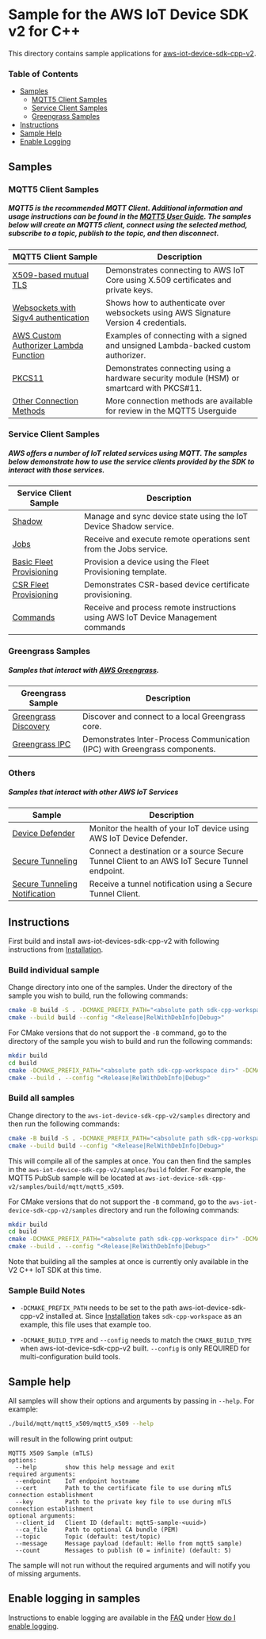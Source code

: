 # Sample for the AWS IoT Device SDK v2 for C++
This directory contains sample applications for [aws-iot-device-sdk-cpp-v2](../README.md).

### Table of Contents
* [Samples](#samples)
    * [MQTT5 Client Samples](#mqtt5-client-samples)
    * [Service Client Samples](#service-client-samples)
    * [Greengrass Samples](#greengrass-samples)
* [Instructions](#instructions)
* [Sample Help](#sample-help)
* [Enable Logging](#enable-logging)


## Samples
### MQTT5 Client Samples
##### MQTT5 is the recommended MQTT Client. Additional information and usage instructions can be found in the [MQTT5 User Guide](../documents/MQTT5_Userguide.md). The samples below will create an MQTT5 client, connect using the selected method, subscribe to a topic, publish to the topic, and then disconnect.
| MQTT5 Client Sample | Description |
|--------|-------------|
| [X509-based mutual TLS](./mqtt/mqtt5_x509/README.md) | Demonstrates connecting to AWS IoT Core using X.509 certificates and private keys.
| [Websockets with Sigv4 authentication](./mqtt/mqtt5_aws_websocket/README.md) | Shows how to authenticate over websockets using AWS Signature Version 4 credentials. |
| [AWS Custom Authorizer Lambda Function](./mqtt/mqtt5_custom_auth_signed/README.md) | Examples of connecting with a signed and unsigned Lambda-backed custom authorizer.
| [PKCS11](./mqtt/mqtt5_pkcs11/README.md) | Demonstrates connecting using a hardware security module (HSM) or smartcard with PKCS#11. |
| [Other Connection Methods](../documents/MQTT5_Userguide.md#connecting-to-aws-iot-core) | More connection methods are available for review in the MQTT5 Userguide

### Service Client Samples
##### AWS offers a number of IoT related services using MQTT. The samples below demonstrate how to use the service clients provided by the SDK to interact with those services.
| Service Client Sample | Description |
|--------|-------------|
| [Shadow](./service_clients/shadow/shadow-sandbox/README.md) | Manage and sync device state using the IoT Device Shadow service. |
| [Jobs](./service_clients/jobs/jobs-sandbox/README.md) | Receive and execute remote operations sent from the Jobs service. |
| [Basic Fleet Provisioning](./service_clients/fleet_provisioning/provision-basic/README.md) | Provision a device using the Fleet Provisioning template. |
| [CSR Fleet Provisioning](./service_clients/fleet_provisioning/provision-csr/README.md) | Demonstrates CSR-based device certificate provisioning. |
| [Commands](./service_clients/commands/commands-sandbox/README.md) | Receive and process remote instructions using AWS IoT Device Management commands |


### Greengrass Samples
##### Samples that interact with [AWS Greengrass](https://aws.amazon.com/greengrass/).
| Greengrass Sample | Description |
|--------|-------------|
| [Greengrass Discovery](./greengrass/basic_discovery/README.md) | Discover and connect to a local Greengrass core. |
| [Greengrass IPC](./greengrass/ipc/README.md) | Demonstrates Inter-Process Communication (IPC) with Greengrass components. |

### Others
##### Samples that interact with other AWS IoT Services
| Sample | Description |
|--------|-------------|
| [Device Defender](./others/device_defender/mqtt5_basic_report/README.md) | Monitor the health of your IoT device using AWS IoT Device Defender. |
| [Secure Tunneling](./others/secure_tunneling/secure_tunnel/README.md) | Connect a destination or a source Secure Tunnel Client to an AWS IoT Secure Tunnel endpoint. |
| [Secure Tunneling Notification](./others/secure_tunneling/tunnel_notification/README.md) | Receive a tunnel notification using a Secure Tunnel Client. |



## Instructions

First build and install aws-iot-devices-sdk-cpp-v2 with following instructions from [Installation](../README.md#Installation).

### Build individual sample

Change directory into one of the samples. Under the directory of the sample you wish to build, run the following commands:

``` sh
cmake -B build -S . -DCMAKE_PREFIX_PATH="<absolute path sdk-cpp-workspace dir>" -DCMAKE_BUILD_TYPE="<Release|RelWithDebInfo|Debug>" .
cmake --build build --config "<Release|RelWithDebInfo|Debug>"
```

For CMake versions that do not support the `-B` command, go to the directory of the sample you wish to build and run the following commands:

``` sh
mkdir build
cd build
cmake -DCMAKE_PREFIX_PATH="<absolute path sdk-cpp-workspace dir>" -DCMAKE_BUILD_TYPE="<Release|RelWithDebInfo|Debug>" ..
cmake --build . --config "<Release|RelWithDebInfo|Debug>"
```

### Build all samples

Change directory to the `aws-iot-device-sdk-cpp-v2/samples` directory and then run the following commands:

```sh
cmake -B build -S . -DCMAKE_PREFIX_PATH="<absolute path sdk-cpp-workspace dir>" -DCMAKE_BUILD_TYPE="<Release|RelWithDebInfo|Debug>"
cmake --build build --config "<Release|RelWithDebInfo|Debug>"
```

This will compile all of the samples at once. You can then find the samples in the `aws-iot-device-sdk-cpp-v2/samples/build` folder. For example, the MQTT5 PubSub sample will be located at `aws-iot-device-sdk-cpp-v2/samples/build/mqtt/mqtt5_x509`.

For CMake versions that do not support the `-B` command, go to the `aws-iot-device-sdk-cpp-v2/samples` directory and run the following commands:

``` sh
mkdir build
cd build
cmake -DCMAKE_PREFIX_PATH="<absolute path sdk-cpp-workspace dir>" -DCMAKE_BUILD_TYPE="<Release|RelWithDebInfo|Debug>" ..
cmake --build . --config "<Release|RelWithDebInfo|Debug>"
```

Note that building all the samples at once is currently only available in the V2 C++ IoT SDK at this time.

### Sample Build Notes

* `-DCMAKE_PREFIX_PATH` needs to be set to the path aws-iot-device-sdk-cpp-v2 installed at. Since [Installation](../README.md#Installation) takes `sdk-cpp-workspace` as an example, this file uses that example too.

* `-DCMAKE_BUILD_TYPE` and `--config` needs to match the `CMAKE_BUILD_TYPE` when aws-iot-device-sdk-cpp-v2 built. `--config` is only REQUIRED for multi-configuration build tools.

## Sample help

All samples will show their options and arguments by passing in `--help`. For example:

```sh
./build/mqtt/mqtt5_x509/mqtt5_x509 --help
```
will result in the following print output:
```
MQTT5 X509 Sample (mTLS)
options:
  --help        show this help message and exit
required arguments:
  --endpoint    IoT endpoint hostname
  --cert        Path to the certificate file to use during mTLS connection establishment
  --key         Path to the private key file to use during mTLS connection establishment
optional arguments:
  --client_id   Client ID (default: mqtt5-sample-<uuid>)
  --ca_file     Path to optional CA bundle (PEM)
  --topic       Topic (default: test/topic)
  --message     Message payload (default: Hello from mqtt5 sample)
  --count       Messages to publish (0 = infinite) (default: 5)
```
The sample will not run without the required arguments and will notify you of missing arguments.

## Enable logging in samples

Instructions to enable logging are available in the [FAQ](../documents/FAQ.md) under [How do I enable logging](../documents/FAQ.md#how-do-i-enable-logging).